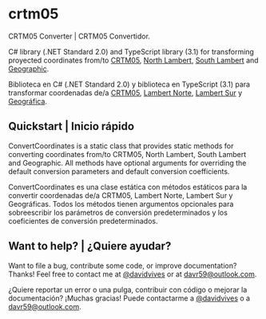 # crtm05
CRTM05 Converter | CRTM05 Convertidor.

C# library (.NET Standard 2.0) and TypeScript library (3.1) for transforming proyected coordinates from/to [CRTM05](https://epsg.io/5367), [North Lambert](https://epsg.io/102009), [South Lambert](https://epsg.io/102015) and [Geographic](https://epsg.io/4326).

Biblioteca en C# (.NET Standard 2.0) y biblioteca en TypeScript (3.1) para transformar coordenadas de/a [CRTM05](https://epsg.io/5367), [Lambert Norte](https://epsg.io/102009), [Lambert Sur](https://epsg.io/102015) y [Geográfica](https://epsg.io/4326).

## Quickstart | Inicio rápido

ConvertCoordinates is a static class that provides static methods for converting coordinates from/to CRTM05, North Lambert, South Lambert and Geographic. All methods have optional arguments for overriding the default conversion parameters and default conversion coefficients.

ConvertCoordinates es una clase estática con métodos estáticos para la convertir coordenadas de/a CRTM05, Lambert Norte, Lambert Sur y Geográficas. Todos los métodos tienen argumentos opcionales para sobreescribir los parámetros de conversión predeterminados y los coeficientes de conversión predeterminados.

## Want to help? | ¿Quiere ayudar?

Want to file a bug, contribute some code, or improve documentation? Thanks! Feel free to contact me at [@davidvives](https://twitter.com/davidvives) or at davr59@outlook.com.

¿Quiere reportar un error o una pulga, contribuir con código o mejorar la documentación? ¡Muchas gracias! Puede contactarme a [@davidvives](https://twitter.com/davidvives) o a davr59@outlook.com.
